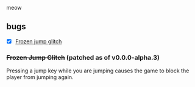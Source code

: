meow

## bugs
- [x] [Frozen jump glitch](#frozen-jump-glitch)

### ~~Frozen Jump Glitch~~ (patched as of v0.0.0-alpha.3)
Pressing a jump key while you are jumping causes the game to block the player from jumping again.
